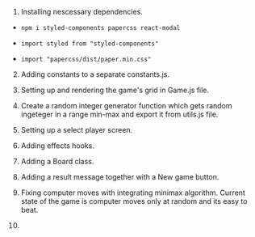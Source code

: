 1. Installing nescessary dependencies.

* `npm i styled-components papercss react-modal`

* `import styled from "styled-components"`

* `import "papercss/dist/paper.min.css"`

2. Adding constants to a separate constants.js.

3. Setting up and rendering the game's grid in Game.js file.

4. Create a random integer generator function which gets random ingeteger in a range min-max and export it from utils.js file.

5. Setting up a select player screen.

6. Adding effects hooks.

7. Adding a Board class.

8. Adding a result message together with a New game button.

9. Fixing computer moves with integrating minimax algorithm. Current state of the game is computer moves only at random and its easy to beat.

10. 
